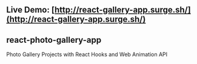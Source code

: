 ## Live Demo: [http://react-gallery-app.surge.sh/](http://react-gallery-app.surge.sh/)

## react-photo-gallery-app
Photo Gallery Projects with React Hooks and Web Animation API 

